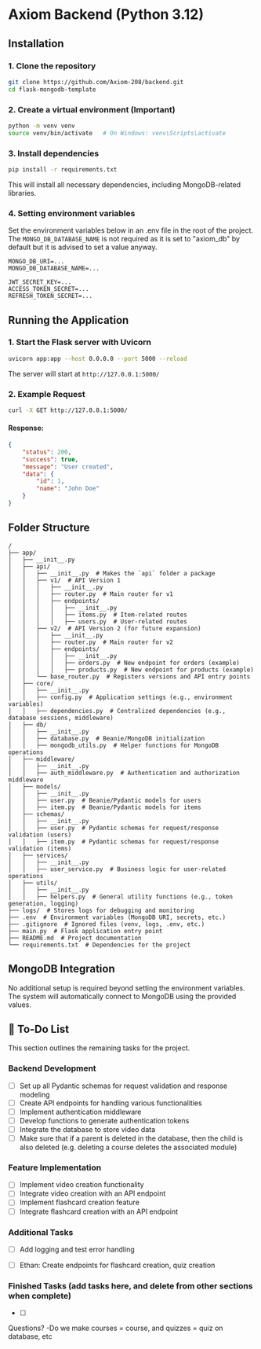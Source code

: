 ﻿# Axiom Backend (Python 3.12)

## Installation

### 1. Clone the repository

```sh
git clone https://github.com/Axiom-208/backend.git
cd flask-mongodb-template
```

### 2. Create a virtual environment (Important)

```sh
python -m venv venv
source venv/bin/activate   # On Windows: venv\Scripts\activate
```

### 3. Install dependencies

```sh
pip install -r requirements.txt
```
This will install all necessary dependencies, including MongoDB-related libraries.

### 4. Setting environment variables

Set the environment variables below in an .env file in the root of the project. The `MONGO_DB_DATABASE_NAME` is not required as it is set to "axiom_db" by default but it is advised to set a value anyway.

```.env
MONGO_DB_URI=...
MONGO_DB_DATABASE_NAME=...

JWT_SECRET_KEY=...
ACCESS_TOKEN_SECRET=...
REFRESH_TOKEN_SECRET=...
```


## Running the Application

### 1. Start the Flask server with Uvicorn

```sh
uvicorn app:app --host 0.0.0.0 --port 5000 --reload
```

The server will start at `http://127.0.0.1:5000/`

### 2. Example Request

```sh
curl -X GET http://127.0.0.1:5000/
```

#### Response:

```json
{
    "status": 200,
    "success": true,
    "message": "User created",
    "data": {
        "id": 1,
        "name": "John Doe"
    }
}
```

## Folder Structure

```
/
├── app/
│   ├── __init__.py
│   ├── api/
│   │   ├── __init__.py  # Makes the `api` folder a package
│   │   ├── v1/  # API Version 1
│   │   │   ├── __init__.py
│   │   │   ├── router.py  # Main router for v1
│   │   │   ├── endpoints/
│   │   │   │   ├── __init__.py
│   │   │   │   ├── items.py  # Item-related routes
│   │   │   │   ├── users.py  # User-related routes
│   │   ├── v2/  # API Version 2 (for future expansion)
│   │   │   ├── __init__.py
│   │   │   ├── router.py  # Main router for v2
│   │   │   ├── endpoints/
│   │   │   │   ├── __init__.py
│   │   │   │   ├── orders.py  # New endpoint for orders (example)
│   │   │   │   ├── products.py  # New endpoint for products (example)
│   │   └── base_router.py  # Registers versions and API entry points
│   ├── core/
│   │   ├── __init__.py
│   │   ├── config.py  # Application settings (e.g., environment variables)
│   │   ├── dependencies.py  # Centralized dependencies (e.g., database sessions, middleware)
│   ├── db/
│   │   ├── __init__.py
│   │   ├── database.py  # Beanie/MongoDB initialization
│   │   ├── mongodb_utils.py  # Helper functions for MongoDB operations
│   ├── middleware/
│   │   ├── __init__.py
│   │   ├── auth_middleware.py  # Authentication and authorization middleware
│   ├── models/
│   │   ├── __init__.py
│   │   ├── user.py  # Beanie/Pydantic models for users
│   │   ├── item.py  # Beanie/Pydantic models for items
│   ├── schemas/
│   │   ├── __init__.py
│   │   ├── user.py  # Pydantic schemas for request/response validation (users)
│   │   ├── item.py  # Pydantic schemas for request/response validation (items)
│   ├── services/
│   │   ├── __init__.py
│   │   ├── user_service.py  # Business logic for user-related operations
│   ├── utils/
│   │   ├── __init__.py
│   │   ├── helpers.py  # General utility functions (e.g., token generation, logging)
├── logs/  # Stores logs for debugging and monitoring
├── .env  # Environment variables (MongoDB URI, secrets, etc.)
├── .gitignore  # Ignored files (venv, logs, .env, etc.)
├── main.py  # Flask application entry point
├── README.md  # Project documentation
└── requirements.txt  # Dependencies for the project
```

## MongoDB Integration

No additional setup is required beyond setting the environment variables. The system will automatically connect to MongoDB using the provided values.


## 🚀 To-Do List

This section outlines the remaining tasks for the project.

### Backend Development
- [ ] Set up all Pydantic schemas for request validation and response modeling  
- [ ] Create API endpoints for handling various functionalities  
- [ ] Implement authentication middleware  
- [ ] Develop functions to generate authentication tokens  
- [ ] Integrate the database to store video data  
- [ ] Make sure that if a parent is deleted in the database, then the child is also deleted (e.g. deleting a course deletes the associated module)
      
### Feature Implementation
- [ ] Implement video creation functionality  
- [ ] Integrate video creation with an API endpoint  
- [ ] Implement flashcard creation feature  
- [ ] Integrate flashcard creation with an API endpoint  

### Additional Tasks
- [ ] Add logging and test error handling

- [ ] Ethan: Create endpoints for flashcard creation, quiz creation

### Finished Tasks (add tasks here, and delete from other sections when complete)
- [ ] 

Questions?
-Do we make courses = course, and quizzes = quiz on database, etc


